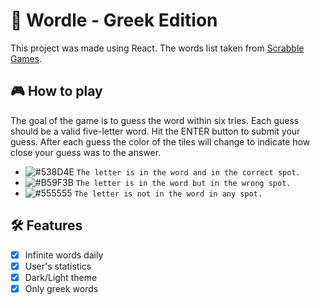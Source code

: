 # :game_die: Wordle - Greek Edition

This project was made using React. The words list taken from [Scrabble Games](https://sites.google.com/site/dimizaro/lexiko/lexeis5grammaton).

##  :video_game: How to play

The goal of the game is to guess the word within six tries. Each guess should be a valid five-letter word. Hit the ENTER button to submit your guess. After each guess the color of the tiles will change to indicate how close your guess was to the answer.

- ![#538D4E](https://via.placeholder.com/15/538D4E/000000?text=+) `The letter is in the word and in the correct spot.`
- ![#B59F3B](https://via.placeholder.com/15/B59F3B/000000?text=+) `The letter is in the word but in the wrong spot.`
- ![#555555](https://via.placeholder.com/15/555555/000000?text=+) `The letter is not in the word in any spot.`

##  :hammer_and_wrench: Features
- [x] Infinite words daily <br />
- [x] User's statistics <br />
- [x] Dark/Light theme <br />
- [x] Only greek words <br />
